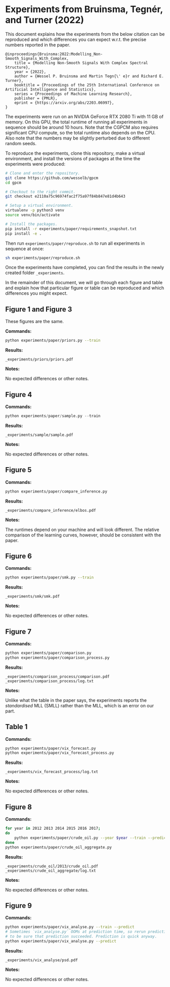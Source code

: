 # Experiments from Bruinsma, Tegnér, and Turner (2022)

This document explains how the experiments from the below citation can be reproduced and
which differences you can expect w.r.t. the precise numbers reported in the paper.

```
@inproceedings{Bruinsma:2022:Modelling_Non-Smooth_Signals_With_Complex,
    title = {Modelling Non-Smooth Signals With Complex Spectral Structure},
    year = {2022},
    author = {Wessel P. Bruinsma and Martin Tegn{\' e}r and Richard E. Turner},
    booktitle = {Proceedings of the 25th International Conference on Artificial Intelligence and Statistics},
    series = {Proceedings of Machine Learning Research},
    publisher = {PMLR},
    eprint = {https://arxiv.org/abs/2203.06997},
}
```

The experiments were run on an NVIDIA GeForce RTX 2080 Ti with 11 GB of memory.
On this GPU, the total runtime of running all experiments in sequence should be around
10 hours.
Note that the CGPCM also requires significant CPU compute, so the total runtime also
depends on the CPU.
Also note that the numbers may be slightly perturbed due to different random seeds.

To reproduce the experiments, clone this repository, make a virtual environment, and
install the versions of packages at the time the experiments were produced:

```bash
# Clone and enter the repository.
git clone https://github.com/wesselb/gpcm
cd gpcm

# Checkout to the right commit.
git checkout e2110a75c96974fac2f75a97f84b847e81d4b643

# Setup a virtual environment.
virtualenv -p python3 venv
source venv/bin/activate

# Install the packages.
pip install -r experiments/paper/requirements_snapshot.txt
pip install -e .
```

Then run `experiments/paper/reproduce.sh` to run all experiments in sequence at once:

```bash
sh experiments/paper/reproduce.sh
```

Once the experiments have completed, you can find the results in the newly created
folder  `_experiments`.

In the remainder of this document, we will go through each figure and table and explain
how that particular figure or table can be reproduced and which differences you might
expect.

## Figure 1 and Figure 3
These figures are the same.

**Commands:**

```bash
python experiments/paper/priors.py --train
```

**Results:**

```
_experiments/priors/priors.pdf
```

**Notes:**

No expected differences or other notes.

## Figure 4

**Commands:**

```python
python experiments/paper/sample.py --train
```

**Results:**

```
_experiments/sample/sample.pdf
```

**Notes:**

No expected differences or other notes.

## Figure 5

**Commands:**

```bash
python experiments/paper/compare_inference.py
```

**Results:**

```
_experiments/compare_inference/elbos.pdf
```

**Notes:**

The runtimes depend on your machine and will look different.
The relative comparison of the learning curves, however, should be consistent with the
paper.

## Figure 6

**Commands:**

```bash
python experiments/paper/smk.py --train
```

**Results:**

```
_experiments/smk/smk.pdf
```

**Notes:**

No expected differences or other notes.

## Figure 7

**Commands:**

```bash
python experiments/paper/comparison.py
python experiments/paper/comparison_process.py
```

**Results:**

```
_experiments/comparison_process/comparison.pdf
_experiments/comparison_process/log.txt
```

**Notes:**

Unlike what the table in the paper says, the experiments reports the _standardised_ MLL
(SMLL) rather than the MLL, which is an error on our part.

## Table 1

**Commands:**

```bash
python experiments/paper/vix_forecast.py
python experiments/paper/vix_forecast_process.py
```

**Results:**

```
_experiments/vix_forecast_process/log.txt
```

**Notes:**

No expected differences or other notes.

## Figure 8

**Commands:**

```bash
for year in 2012 2013 2014 2015 2016 2017;
do
    python experiments/paper/crude_oil.py --year $year --train --predict
done
python experiments/paper/crude_oil_aggregate.py
```

**Results:**

```
_experiments/crude_oil/2013/crude_oil.pdf
_experiments/crude_oil_aggregate/log.txt
```

**Notes:**

No expected differences or other notes.

## Figure 9

**Commands:**

```bash
python experiments/paper/vix_analyse.py --train --predict
# Sometimes `vix_analyse.py` OOMs at prediction time, so rerun prediction again
# to be sure that prediction succeeded. Prediction is quick anyway.
python experiments/paper/vix_analyse.py --predict
```

**Results:**

```
_experiments/vix_analyse/psd.pdf
```

**Notes:**

No expected differences or other notes.


